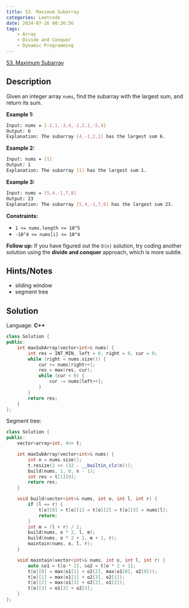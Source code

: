 ```yaml
---
title: 53. Maximum Subarray
categories: Leetcode
date: 2024-07-16 00:26:56
tags:
    - Array
    - Divide and Conquer
    - Dynamic Programming
---
```


[53. Maximum Subarray](https://leetcode.com/problems/maximum-subarray/description/)

## Description

Given an integer array `nums`, find the subarray with the largest sum, and return its sum.

**Example 1:**

```bash
Input: nums = [-2,1,-3,4,-1,2,1,-5,4]
Output: 6
Explanation: The subarray [4,-1,2,1] has the largest sum 6.
```

**Example 2:**

```bash
Input: nums = [1]
Output: 1
Explanation: The subarray [1] has the largest sum 1.
```

**Example 3:**

```bash
Input: nums = [5,4,-1,7,8]
Output: 23
Explanation: The subarray [5,4,-1,7,8] has the largest sum 23.
```

**Constraints:**

- `1 <= nums.length <= 10^5`
- `-10^4 <= nums[i] <= 10^4`

**Follow up:**  If you have figured out the `O(n)` solution, try coding another solution using the **divide and conquer**  approach, which is more subtle.

## Hints/Notes

- sliding window
- segment tree

## Solution

Language: **C++**

```C++
class Solution {
public:
    int maxSubArray(vector<int>& nums) {
        int res = INT_MIN, left = 0, right = 0, cur = 0;
        while (right < nums.size()) {
            cur += nums[right++];
            res = max(res, cur);
            while (cur < 0) {
                cur -= nums[left++];
            }
        }
        return res;
    }
};
```

Segment tree:

```C++
class Solution {
public:
    vector<array<int, 4>> t;

    int maxSubArray(vector<int>& nums) {
        int n = nums.size();
        t.resize(2 << (32 - __builtin_clz(n)));
        build(nums, 1, 0, n - 1);
        int res = t[1][0];
        return res;
    }

    void build(vector<int>& nums, int o, int l, int r) {
        if (l == r) {
            t[o][0] = t[o][1] = t[o][2] = t[o][3] = nums[l];
            return;
        }
        int m = (l + r) / 2;
        build(nums, o * 2, l, m);
        build(nums, o * 2 + 1, m + 1, r);
        maintain(nums, o, l, r);
    }

    void maintain(vector<int>& nums, int o, int l, int r) {
        auto &o1 = t[o * 2], &o2 = t[o * 2 + 1];
        t[o][0] = max(o1[1] + o2[2], max(o1[0], o2[0]));
        t[o][1] = max(o1[1] + o2[3], o2[1]);
        t[o][2] = max(o1[3] + o2[2], o1[2]);
        t[o][3] = o1[3] + o2[3];
    }
};
```
